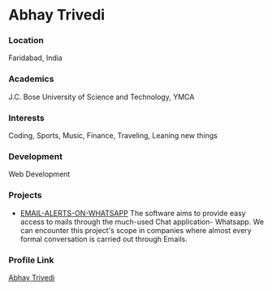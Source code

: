 # Abhay Trivedi

### Location

Faridabad, India

### Academics

J.C. Bose University of Science and Technology, YMCA

### Interests

Coding, Sports, Music, Finance, Traveling, Leaning new things

### Development

Web Development

### Projects

- [EMAIL-ALERTS-ON-WHATSAPP](https://github.com/AbhayTrivedi/EMAIL-ALERTS-ON-WHATSAPP) The software aims to provide easy access to mails through the much-used Chat application- Whatsapp. We can encounter this project's scope in companies where almost every formal conversation is carried out through Emails.


### Profile Link

[Abhay Trivedi](https://github.com/AbhayTrivedi)